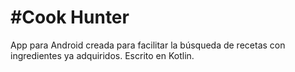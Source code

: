 #Cook Hunter
============

App para Android creada para facilitar la búsqueda de recetas con ingredientes ya adquiridos. Escrito en Kotlin.
